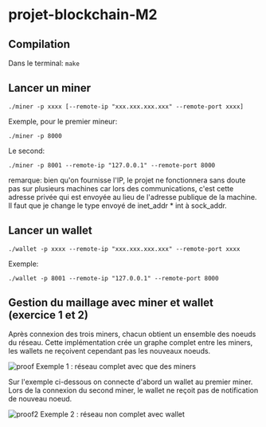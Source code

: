 # projet-blockchain-M2

## Compilation

Dans le terminal: `make`

## Lancer un miner

`./miner -p xxxx [--remote-ip "xxx.xxx.xxx.xxx" --remote-port xxxx]`

Exemple, pour le premier mineur:

`./miner -p 8000`

Le second:

`./miner -p 8001 --remote-ip "127.0.0.1" --remote-port 8000`

remarque: bien qu'on fournisse l'IP, le projet ne fonctionnera sans doute pas sur plusieurs machines car lors des communications, c'est cette
adresse privée qui est envoyée au lieu de l'adresse publique de la machine. Il faut que je change le type envoyé de inet_addr * int à sock_addr.

## Lancer un wallet

`./wallet -p xxxx --remote-ip "xxx.xxx.xxx.xxx" --remote-port xxxx`

Exemple:

`./wallet -p 8001 --remote-ip "127.0.0.1" --remote-port 8000`

## Gestion du maillage avec miner et wallet (exercice 1 et 2)

Après connexion des trois miners, chacun obtient un ensemble des noeuds du réseau. Cette implémentation crée un graphe complet entre les miners,
les wallets ne reçoivent cependant pas les nouveaux noeuds. 

![proof](https://i.imgur.com/fDr9He6.png)
Exemple 1 : réseau complet avec que des miners

Sur l'exemple ci-dessous on connecte d'abord un wallet au premier miner. Lors de la connexion du second miner, le wallet ne reçoit pas de
notification de nouveau noeud.

![proof2](https://i.imgur.com/X0gJJuK.png)
Exemple 2 : réseau non complet avec wallet
